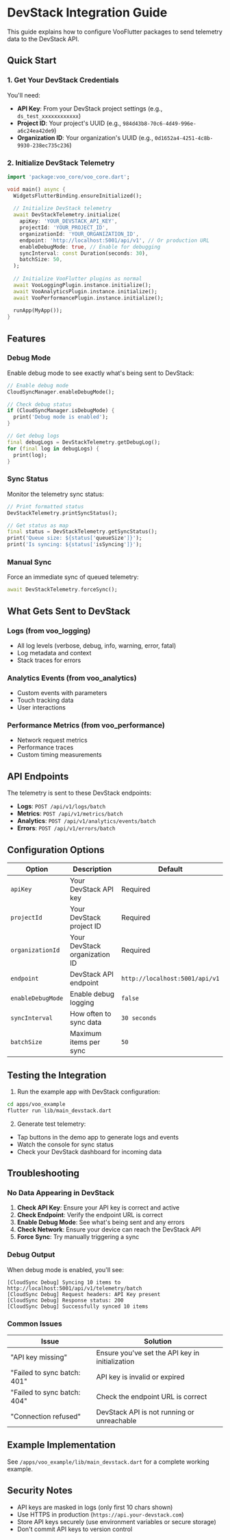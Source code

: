 # DevStack Integration Guide

This guide explains how to configure VooFlutter packages to send telemetry data to the DevStack API.

## Quick Start

### 1. Get Your DevStack Credentials

You'll need:
- **API Key**: From your DevStack project settings (e.g., `ds_test_xxxxxxxxxxxx`)
- **Project ID**: Your project's UUID (e.g., `984d43b8-70c6-4d49-996e-a6c24ea42de9`)
- **Organization ID**: Your organization's UUID (e.g., `0d1652a4-4251-4c8b-9930-238ec735c236`)

### 2. Initialize DevStack Telemetry

```dart
import 'package:voo_core/voo_core.dart';

void main() async {
  WidgetsFlutterBinding.ensureInitialized();
  
  // Initialize DevStack telemetry
  await DevStackTelemetry.initialize(
    apiKey: 'YOUR_DEVSTACK_API_KEY',
    projectId: 'YOUR_PROJECT_ID',
    organizationId: 'YOUR_ORGANIZATION_ID',
    endpoint: 'http://localhost:5001/api/v1', // Or production URL
    enableDebugMode: true, // Enable for debugging
    syncInterval: const Duration(seconds: 30),
    batchSize: 50,
  );
  
  // Initialize VooFlutter plugins as normal
  await VooLoggingPlugin.instance.initialize();
  await VooAnalyticsPlugin.instance.initialize();
  await VooPerformancePlugin.instance.initialize();
  
  runApp(MyApp());
}
```

## Features

### Debug Mode

Enable debug mode to see exactly what's being sent to DevStack:

```dart
// Enable debug mode
CloudSyncManager.enableDebugMode();

// Check debug status
if (CloudSyncManager.isDebugMode) {
  print('Debug mode is enabled');
}

// Get debug logs
final debugLogs = DevStackTelemetry.getDebugLog();
for (final log in debugLogs) {
  print(log);
}
```

### Sync Status

Monitor the telemetry sync status:

```dart
// Print formatted status
DevStackTelemetry.printSyncStatus();

// Get status as map
final status = DevStackTelemetry.getSyncStatus();
print('Queue size: ${status['queueSize']}');
print('Is syncing: ${status['isSyncing']}');
```

### Manual Sync

Force an immediate sync of queued telemetry:

```dart
await DevStackTelemetry.forceSync();
```

## What Gets Sent to DevStack

### Logs (from voo_logging)
- All log levels (verbose, debug, info, warning, error, fatal)
- Log metadata and context
- Stack traces for errors

### Analytics Events (from voo_analytics)
- Custom events with parameters
- Touch tracking data
- User interactions

### Performance Metrics (from voo_performance)
- Network request metrics
- Performance traces
- Custom timing measurements

## API Endpoints

The telemetry is sent to these DevStack endpoints:

- **Logs**: `POST /api/v1/logs/batch`
- **Metrics**: `POST /api/v1/metrics/batch`
- **Analytics**: `POST /api/v1/analytics/events/batch`
- **Errors**: `POST /api/v1/errors/batch`

## Configuration Options

| Option | Description | Default |
|--------|-------------|---------|
| `apiKey` | Your DevStack API key | Required |
| `projectId` | Your DevStack project ID | Required |
| `organizationId` | Your DevStack organization ID | Required |
| `endpoint` | DevStack API endpoint | `http://localhost:5001/api/v1` |
| `enableDebugMode` | Enable debug logging | `false` |
| `syncInterval` | How often to sync data | `30 seconds` |
| `batchSize` | Maximum items per sync | `50` |

## Testing the Integration

1. Run the example app with DevStack configuration:
```bash
cd apps/voo_example
flutter run lib/main_devstack.dart
```

2. Generate test telemetry:
- Tap buttons in the demo app to generate logs and events
- Watch the console for sync status
- Check your DevStack dashboard for incoming data

## Troubleshooting

### No Data Appearing in DevStack

1. **Check API Key**: Ensure your API key is correct and active
2. **Check Endpoint**: Verify the endpoint URL is correct
3. **Enable Debug Mode**: See what's being sent and any errors
4. **Check Network**: Ensure your device can reach the DevStack API
5. **Force Sync**: Try manually triggering a sync

### Debug Output

When debug mode is enabled, you'll see:
```
[CloudSync Debug] Syncing 10 items to http://localhost:5001/api/v1/telemetry/batch
[CloudSync Debug] Request headers: API Key present
[CloudSync Debug] Response status: 200
[CloudSync Debug] Successfully synced 10 items
```

### Common Issues

| Issue | Solution |
|-------|----------|
| "API key missing" | Ensure you've set the API key in initialization |
| "Failed to sync batch: 401" | API key is invalid or expired |
| "Failed to sync batch: 404" | Check the endpoint URL is correct |
| "Connection refused" | DevStack API is not running or unreachable |

## Example Implementation

See `/apps/voo_example/lib/main_devstack.dart` for a complete working example.

## Security Notes

- API keys are masked in logs (only first 10 chars shown)
- Use HTTPS in production (`https://api.your-devstack.com`)
- Store API keys securely (use environment variables or secure storage)
- Don't commit API keys to version control